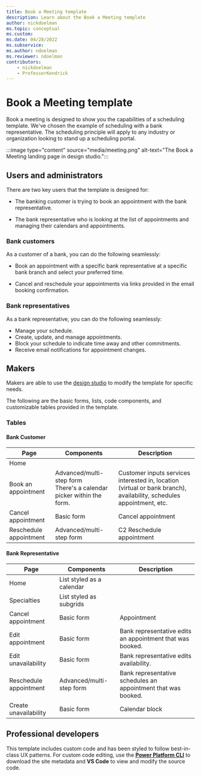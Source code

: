 ```yaml
---
title: Book a Meeting template
description: Learn about the Book a Meeting template
author: nickdoelman
ms.topic: conceptual
ms.custom: 
ms.date: 04/28/2022
ms.subservice:
ms.author: ndoelman
ms.reviewer: ndoelman
contributors:
    - nickdoelman
    - ProfessorKendrick
---
```


# Book a Meeting template

Book a meeting is designed to show you the capabilities of a scheduling template. We've chosen the example of scheduling with a bank representative.  The scheduling principle will apply to any industry or organization looking to stand up a scheduling portal.

:::image type="content" source="media/meeting.png" alt-text="The Book a Meeting landing page in design studio."::: 

## Users and administrators

There are two key users that the template is designed for:

- The banking customer is trying to book an appointment with the bank representative.

- The bank representative who is looking at the list of appointments and managing their calendars and appointments.

### Bank customers

As a customer of a bank, you can do the following seamlessly:

- Book an appointment with a specific bank representative at a specific bank branch and select your preferred time.

- Cancel and reschedule your appointments via links provided in the email booking confirmation.

### Bank representatives

As a bank representative, you can do the following seamlessly:

- Manage your schedule.
- Create, update, and manage appointments.
- Block your schedule to indicate time away and other commitments.
- Receive email notifications for appointment changes.

## Makers

Makers are able to use the [design studio](../getting-started/use-design-studio)  to modify the template for specific needs.

The following are the basic forms, lists, code components, and customizable tables provided in the template.

### Tables

#### Bank Customer

| **Page** | **Components** | **Description** | 
|-------------------------|---------------|----------------------|
| Home |||
| Book an appointment| Advanced/multi-step form <br>There's a calendar picker within the form. | Customer inputs services interested in, location (virtual or bank branch), availability, schedules appointment, etc. |
| Cancel appointment | Basic form | Cancel appointment | Customer cancels an appointment that was booked. |
| Reschedule appointment | Advanced/multi-step form | C2 Reschedule appointment | Customer reschedules an appointment that was booked. |

#### Bank Representative

| **Page** | **Components** | **Description** | 
|-------------------------|---------------|----------------------|
| Home | List styled as a calendar | |
| Specialties | List styled as subgrids | |
| Cancel appointment| Basic form | Appointment | Bank representative cancels an appointment that was booked. |
| Edit appointment | Basic form | Bank representative edits an appointment that was booked. | 
| Edit unavailability | Basic form | Bank representative edits availability. | 
| Reschedule appointment | Advanced/multi-step form | Bank representative schedules an appointment that was booked. |
| Create unavailability | Basic form | Calendar block | Bank representative creates unavailability. |


## Professional developers

This template includes custom code and has been styled to follow best-in-class UX patterns.  For custom code editing, use the [**Power Platform CLI**](../configure/cli-tutorial.md) to download the site metadata and **VS Code** to view and modify the source code.